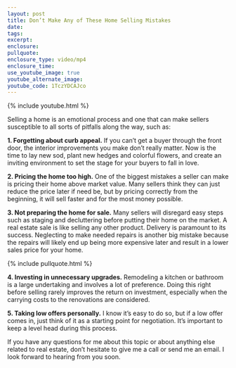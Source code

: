 ```yaml
---
layout: post
title: Don’t Make Any of These Home Selling Mistakes
date:
tags:
excerpt:
enclosure:
pullquote:
enclosure_type: video/mp4
enclosure_time:
use_youtube_image: true
youtube_alternate_image:
youtube_code: 1TczYDCAJco
---
```


{% include youtube.html %}

Selling a home is an emotional process and one that can make sellers susceptible to all sorts of pitfalls along the way, such as:

**1. Forgetting about curb appeal.** If you can’t get a buyer through the front door, the interior improvements you make don’t really matter. Now is the time to lay new sod, plant new hedges and colorful flowers, and create an inviting environment to set the stage for your buyers to fall in love.

**2. Pricing the home too high.** One of the biggest mistakes a seller can make is pricing their home above market value. Many sellers think they can just reduce the price later if need be, but by pricing correctly from the beginning, it will sell faster and for the most money possible.

**3. Not preparing the home for sale.** Many sellers will disregard easy steps such as staging and decluttering before putting their home on the market. A real estate sale is like selling any other product. Delivery is paramount to its success. Neglecting to make needed repairs is another big mistake because the repairs will likely end up being more expensive later and result in a lower sales price for your home.

{% include pullquote.html %}

**4. Investing in unnecessary upgrades.** Remodeling a kitchen or bathroom is a large undertaking and involves a lot of preference. Doing this right before selling rarely improves the return on investment, especially when the carrying costs to the renovations are considered.

**5. Taking low offers personally.** I know it’s easy to do so, but if a low offer comes in, just think of it as a starting point for negotiation. It’s important to keep a level head during this process.

If you have any questions for me about this topic or about anything else related to real estate, don’t hesitate to give me a call or send me an email. I look forward to hearing from you soon.
